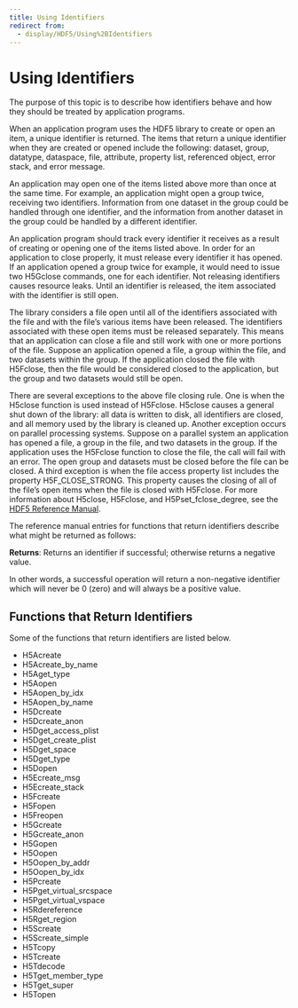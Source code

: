 ```yaml
---
title: Using Identifiers
redirect from:
  - display/HDF5/Using%2BIdentifiers
---
```


# Using Identifiers

The purpose of this topic is to describe how identifiers behave and how they should be treated by application programs.

When an application program uses the HDF5 library to create or open an item, a unique identifier is returned. The items that return a unique identifier when they are created or opened include the following: dataset, group, datatype, dataspace, file, attribute, property list, referenced object, error stack, and error message.

An application may open one of the items listed above more than once at the same time. For example, an application might open a group twice, receiving two identifiers. Information from one dataset in the group could be handled through one identifier, and the information from another dataset in the group could be handled by a different identifier.

An application program should track every identifier it receives as a result of creating or opening one of the items listed above. In order for an application to close properly, it must release every identifier it has opened. If an application opened a group twice for example, it would need to issue two H5Gclose commands, one for each identifier. Not releasing identifiers causes resource leaks. Until an identifier is released, the item associated with the identifier is still open.

The library considers a file open until all of the identifiers associated with the file and with the file’s various items have been released. The identifiers associated with these open items must be released separately. This means that an application can close a file and still work with one or more portions of the file. Suppose an application opened a file, a group within the file, and two datasets within the group. If the application closed the file with H5Fclose, then the file would be considered closed to the application, but the group and two datasets would still be open.

There are several exceptions to the above file closing rule. One is when the H5close function is used instead of H5Fclose. H5close causes a general shut down of the library: all data is written to disk, all identifiers are closed, and all memory used by the library is cleaned up. Another exception occurs on parallel processing systems. Suppose on a parallel system an application has opened a file, a group in the file, and two datasets in the group. If the application uses the H5Fclose function to close the file, the call will fail with an error. The open group and datasets must be closed before the file can be closed. A third exception is when the file access property list includes the property H5F_CLOSE_STRONG. This property causes the closing of all of the file’s open items when the file is closed with H5Fclose. For more information about H5close, H5Fclose, and H5Pset_fclose_degree, see the [HDF5 Reference Manual](https://docs.hdfgroup.org/hdf5/develop/_r_m.html).

The reference manual entries for functions that return identifiers describe what might be returned as follows:

**Returns**:
     Returns an identifier if successful; otherwise returns a negative value.

In other words, a successful operation will return a non-negative identifier which will never be 0 (zero) and will always be a positive value.

## Functions that Return Identifiers

Some of the functions that return identifiers are listed below.

* H5Acreate
* H5Acreate_by_name
* H5Aget_type
* H5Aopen
* H5Aopen_by_idx
* H5Aopen_by_name
* H5Dcreate
* H5Dcreate_anon
* H5Dget_access_plist
* H5Dget_create_plist
* H5Dget_space
* H5Dget_type
* H5Dopen
* H5Ecreate_msg
* H5Ecreate_stack
* H5Fcreate
* H5Fopen
* H5Freopen
* H5Gcreate
* H5Gcreate_anon
* H5Gopen
* H5Oopen
* H5Oopen_by_addr
* H5Oopen_by_idx
* H5Pcreate
* H5Pget_virtual_srcspace
* H5Pget_virtual_vspace
* H5Rdereference
* H5Rget_region
* H5Screate
* H5Screate_simple
* H5Tcopy
* H5Tcreate
* H5Tdecode
* H5Tget_member_type
* H5Tget_super
* H5Topen
